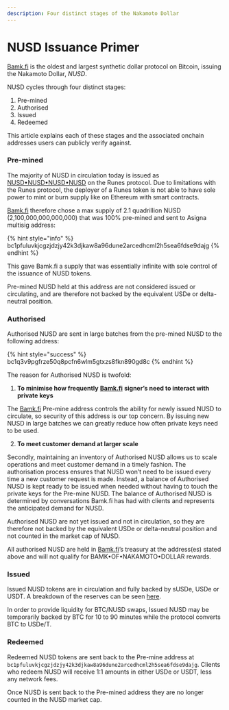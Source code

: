 ```yaml
---
description: Four distinct stages of the Nakamoto Dollar
---
```


# NUSD Issuance Primer

[Bamk.fi](http://bamk.fi) is the oldest and largest synthetic dollar protocol on Bitcoin, issuing the Nakamoto Dollar, _NUSD_.&#x20;

NUSD cycles through four distinct stages:

1. Pre-mined
2. Authorised&#x20;
3. Issued
4. Redeemed&#x20;

This article explains each of these stages and the associated onchain addresses users can publicly verify against.&#x20;

### Pre-mined

The majority of NUSD in circulation today is issued as [NUSD•NUSD•NUSD•NUSD](https://unisat.io/runes/detail/NUSD%E2%80%A2NUSD%E2%80%A2NUSD%E2%80%A2NUSD) on the Runes protocol. Due to limitations with the Runes protocol, the deployer of a Runes token is not able to have sole power to mint or burn supply like on Ethereum with smart contracts.&#x20;

[Bamk.fi](http://bamk.fi) therefore chose a max supply of 2.1 quadrillion NUSD (2,100,000,000,000,000) that was 100% pre-mined and sent to Asigna multisig address:

{% hint style="info" %}
bc1pfuluvkjcgzjdzjy42k3djkaw8a96dune2arcedhcml2h5sea6fdse9dajg
{% endhint %}

This gave Bamk.fi a supply that was essentially infinite with sole control of the issuance of NUSD tokens.

Pre-mined NUSD held at this address are not considered issued or circulating, and are therefore not backed by the equivalent USDe or delta-neutral position.

### Authorised

Authorised NUSD are sent in large batches from the pre-mined NUSD to the following address:

{% hint style="success" %}
bc1q3v9pgfrze50q8pcfn6wlm5gtxzs8fkn890gd8c
{% endhint %}

The reason for Authorised NUSD is twofold:

1. **To minimise how frequently** [**Bamk.fi**](http://bamk.fi) **signer’s need to interact with private keys**

The [Bamk.fi](http://bamk.fi) Pre-mine address controls the ability for newly issued NUSD to circulate, so security of this address is our top concern. By issuing new NUSD in large batches we can greatly reduce how often private keys need to be used.&#x20;

2. **To meet customer demand at larger scale**

Secondly, maintaining an inventory of Authorised NUSD allows us to scale operations and meet customer demand in a timely fashion. The authorisation process ensures that NUSD won’t need to be issued every time a new customer request is made. Instead, a balance of Authorised NUSD is kept ready to be issued when needed without having to touch the private keys for the Pre-mine NUSD. The balance of Authorised NUSD is determined by conversations Bamk.fi has had with clients and represents the anticipated demand for NUSD.

Authorised NUSD are not yet issued and not in circulation, so they are therefore not backed by the equivalent USDe or delta-neutral position and not counted in the market cap of NUSD.

All authorised NUSD are held in [Bamk.fi](http://bamk.fi)’s treasury at the address(es) stated above and will not qualify for BAMK•OF•NAKAMOTO•DOLLAR rewards.

### Issued

Issued NUSD tokens are in circulation and fully backed by sUSDe, USDe or USDT. A breakdown of the reserves can be seen [here](https://docs.bamk.fi/bamkfi/resources/reserves).

In order to provide liquidity for BTC/NUSD swaps, Issued NUSD may be temporarily backed by BTC for 10 to 90 minutes while the protocol converts BTC to USDe/T.&#x20;

### Redeemed

Redeemed NUSD tokens are sent back to the Pre-mine address at `bc1pfuluvkjcgzjdzjy42k3djkaw8a96dune2arcedhcml2h5sea6fdse9dajg`. Clients who redeem NUSD will receive 1:1 amounts in either USDe or USDT, less any network fees.&#x20;

Once NUSD is sent back to the Pre-mined address they are no longer counted in the NUSD market cap.
